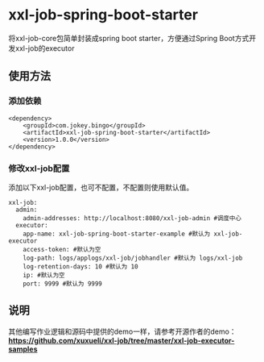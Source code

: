 # xxl-job-spring-boot-starter

将xxl-job-core包简单封装成spring boot starter，方便通过Spring Boot方式开发xxl-job的executor

## 使用方法
### 添加依赖
```
<dependency>
    <groupId>com.jokey.bingo</groupId>
    <artifactId>xxl-job-spring-boot-starter</artifactId>
    <version>1.0.0</version>
</dependency>
```

### 修改xxl-job配置

添加以下xxl-job配置，也可不配置，不配置则使用默认值。
```
xxl-job:
  admin:
    admin-addresses: http://localhost:8080/xxl-job-admin #调度中心
  executor:
    app-name: xxl-job-spring-boot-starter-example #默认为 xxl-job-executor
    access-token: #默认为空
    log-path: logs/applogs/xxl-job/jobhandler #默认为 logs/xxl-job
    log-retention-days: 10 #默认为 10
    ip: #默认为空
    port: 9999 #默认为 9999
```
## 说明
其他编写作业逻辑和源码中提供的demo一样，请参考开源作者的demo：
**https://github.com/xuxueli/xxl-job/tree/master/xxl-job-executor-samples**